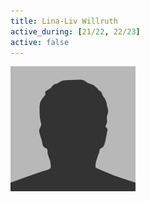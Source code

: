 ```yaml
---
title: Lina-Liv Willruth
active_during: [21/22, 22/23]
active: false
---
```

![Lina-Liv Willruth](/assets/images/bio-photo.jpg)

